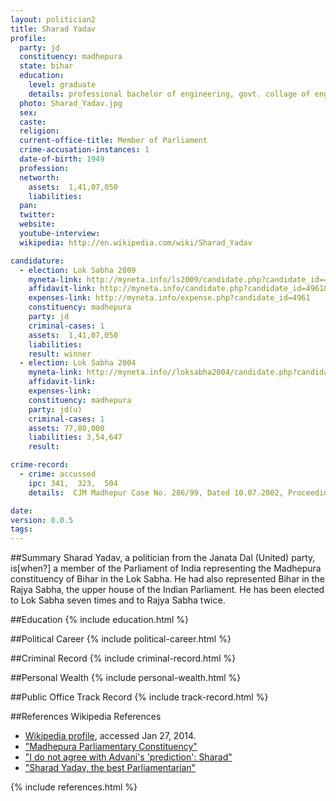 ```yaml
---
layout: politician2
title: Sharad Yadav
profile: 
  party: jd
  constituency: madhepura
  state: bihar
  education: 
    level: graduate
    details: professional bachelor of engineering, govt. collage of engineering jabalpur
  photo: Sharad_Yadav.jpg
  sex: 
  caste: 
  religion: 
  current-office-title: Member of Parliament
  crime-accusation-instances: 1
  date-of-birth: 1949
  profession: 
  networth: 
    assets:  1,41,07,050
    liabilities: 
  pan: 
  twitter: 
  website: 
  youtube-interview: 
  wikipedia: http://en.wikipedia.com/wiki/Sharad_Yadav

candidature: 
  - election: Lok Sabha 2009
    myneta-link: http://myneta.info/ls2009/candidate.php?candidate_id=4961
    affidavit-link: http://myneta.info/candidate.php?candidate_id=4961&scan=original
    expenses-link: http://myneta.info/expense.php?candidate_id=4961
    constituency: madhepura 
    party: jd
    criminal-cases: 1
    assets:  1,41,07,050
    liabilities: 
    result: winner 
  - election: Lok Sabha 2004
    myneta-link: http://myneta.info//loksabha2004/candidate.php?candidate_id=662
    affidavit-link: 
    expenses-link: 
    constituency: madhepura 
    party: jd(u)
    criminal-cases: 1
    assets: 77,80,000
    liabilities: 3,54,647
    result:  

crime-record: 
  - crime: accussed
    ipc: 341,  323,  504
    details:  CJM Madhepur Case No. 286/99, Dated 10.07.2002, Proceeding Have Been Stayed by Hon'ble Patna High Court Vide Order Dated 4.08.2004 in C.R. Revision No. 922/02  

date: 
version: 0.0.5
tags: 
---
```

##Summary
Sharad Yadav, a politician from the Janata Dal (United) party, is[when?] a member of the Parliament of India representing the Madhepura constituency of Bihar in the Lok Sabha. He had also represented Bihar in the Rajya Sabha, the upper house of the Indian Parliament. He has been elected to Lok Sabha seven times and to Rajya Sabha twice.




##Education
{% include education.html %}


##Political Career
{% include political-career.html %}


##Criminal Record
{% include criminal-record.html %}


##Personal Wealth
{% include personal-wealth.html %}


##Public Office Track Record
{% include track-record.html %}


##References
Wikipedia References
- [Wikipedia profile]({{page.profile.wikipedia}}), accessed Jan 27, 2014.
- ["Madhepura Parliamentary Constituency"][wiki1]
- ["I do not agree with Advani's 'prediction': Sharad"][wiki2]
- ["Sharad Yadav, the best Parliamentarian"][wiki3]

[wiki1]: http://www.sharadyadav.com/p/constituency.html
[wiki2]: http://zeenews.india.com/news/nation/i-do-not-agree-with-advani-s-prediction-sharad_792014.html
[wiki3]: http://www.sharadyadav.com/2013/03/sharad-yadav-best-parliamentarian_8.html


{% include references.html %}